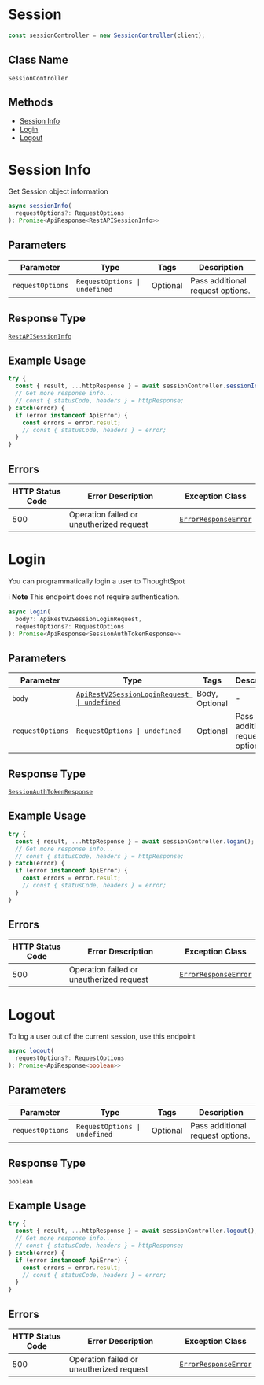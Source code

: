 # Session

```ts
const sessionController = new SessionController(client);
```

## Class Name

`SessionController`

## Methods

* [Session Info](/doc/controllers/session.md#session-info)
* [Login](/doc/controllers/session.md#login)
* [Logout](/doc/controllers/session.md#logout)


# Session Info

Get Session object information

```ts
async sessionInfo(
  requestOptions?: RequestOptions
): Promise<ApiResponse<RestAPISessionInfo>>
```

## Parameters

| Parameter | Type | Tags | Description |
|  --- | --- | --- | --- |
| `requestOptions` | `RequestOptions \| undefined` | Optional | Pass additional request options. |

## Response Type

[`RestAPISessionInfo`](/doc/models/rest-api-session-info.md)

## Example Usage

```ts
try {
  const { result, ...httpResponse } = await sessionController.sessionInfo();
  // Get more response info...
  // const { statusCode, headers } = httpResponse;
} catch(error) {
  if (error instanceof ApiError) {
    const errors = error.result;
    // const { statusCode, headers } = error;
  }
}
```

## Errors

| HTTP Status Code | Error Description | Exception Class |
|  --- | --- | --- |
| 500 | Operation failed or unautherized request | [`ErrorResponseError`](/doc/models/error-response-error.md) |


# Login

You can programmatically login a user to ThoughtSpot

:information_source: **Note** This endpoint does not require authentication.

```ts
async login(
  body?: ApiRestV2SessionLoginRequest,
  requestOptions?: RequestOptions
): Promise<ApiResponse<SessionAuthTokenResponse>>
```

## Parameters

| Parameter | Type | Tags | Description |
|  --- | --- | --- | --- |
| `body` | [`ApiRestV2SessionLoginRequest \| undefined`](/doc/models/api-rest-v2-session-login-request.md) | Body, Optional | - |
| `requestOptions` | `RequestOptions \| undefined` | Optional | Pass additional request options. |

## Response Type

[`SessionAuthTokenResponse`](/doc/models/session-auth-token-response.md)

## Example Usage

```ts
try {
  const { result, ...httpResponse } = await sessionController.login();
  // Get more response info...
  // const { statusCode, headers } = httpResponse;
} catch(error) {
  if (error instanceof ApiError) {
    const errors = error.result;
    // const { statusCode, headers } = error;
  }
}
```

## Errors

| HTTP Status Code | Error Description | Exception Class |
|  --- | --- | --- |
| 500 | Operation failed or unautherized request | [`ErrorResponseError`](/doc/models/error-response-error.md) |


# Logout

To log a user out of the current session, use this endpoint

```ts
async logout(
  requestOptions?: RequestOptions
): Promise<ApiResponse<boolean>>
```

## Parameters

| Parameter | Type | Tags | Description |
|  --- | --- | --- | --- |
| `requestOptions` | `RequestOptions \| undefined` | Optional | Pass additional request options. |

## Response Type

`boolean`

## Example Usage

```ts
try {
  const { result, ...httpResponse } = await sessionController.logout();
  // Get more response info...
  // const { statusCode, headers } = httpResponse;
} catch(error) {
  if (error instanceof ApiError) {
    const errors = error.result;
    // const { statusCode, headers } = error;
  }
}
```

## Errors

| HTTP Status Code | Error Description | Exception Class |
|  --- | --- | --- |
| 500 | Operation failed or unautherized request | [`ErrorResponseError`](/doc/models/error-response-error.md) |

